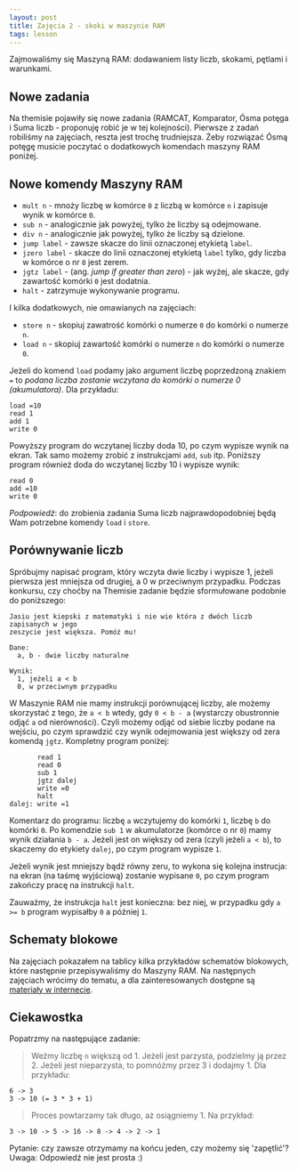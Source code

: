 ```yaml
---
layout: post
title: Zajęcia 2 - skoki w maszynie RAM
tags: lesson
---
```


Zajmowaliśmy się Maszyną RAM: dodawaniem listy liczb, skokami, pętlami i
warunkami.

## Nowe zadania
Na themisie pojawiły się nowe zadania (RAMCAT, Komparator, Ósma potęga i Suma liczb -
proponuję robić je w tej kolejności). Pierwsze z zadań robiliśmy na
zajęciach, reszta jest trochę trudniejsza. Żeby rozwiązać Ósmą potęgę
musicie poczytać o dodatkowych komendach maszyny RAM poniżej.

## Nowe komendy Maszyny RAM
* `mult n` - mnoży liczbę w komórce `0` z liczbą w komórce `n` i zapisuje
  wynik w komórce `0`.
* `sub n` - analogicznie jak powyżej, tylko że liczby są odejmowane.
* `div n` - analogicznie jak powyżej, tylko że liczby są dzielone.
* `jump label` - zawsze skacze do linii oznaczonej etykietą `label`.
* `jzero label` - skacze do linii oznaczonej etykietą `label` tylko, gdy
  liczba w komórce o nr `0` jest zerem.
* `jgtz label` - (ang. *jump if greater than zero*) - jak wyżej, ale skacze,
  gdy zawartość komórki `0` jest dodatnia.
* `halt` - zatrzymuje wykonywanie programu.

I kilka dodatkowych, nie omawianych na zajęciach:

* `store n` - skopiuj zawatrość komórki o numerze `0` do komórki o numerze
  `n`.
* `load n` - skopiuj zawartość komórki o numerze `n` do komórki o numerze
  `0`.

Jeżeli do komend `load` podamy jako argument liczbę poprzedzoną znakiem `=`
to *podana liczba zostanie wczytana do komórki o numerze 0 (akumulatora)*.
Dla przykładu:

    load =10
    read 1
    add 1
    write 0

Powyższy program do wczytanej liczby doda 10, po czym wypisze wynik na ekran.
Tak samo możemy zrobić z instrukcjami `add`, `sub` itp. Poniższy program
również doda do wczytanej liczby 10 i wypisze wynik:

    read 0
    add =10
    write 0

*Podpowiedź*: do zrobienia zadania Suma liczb najprawdopodobniej będą Wam potrzebne
komendy `load` i `store`.

## Porównywanie liczb

Spróbujmy napisać program, który wczyta dwie liczby i wypisze 1, jeżeli pierwsza
jest mniejsza od drugiej, a 0 w przeciwnym przypadku. Podczas konkursu, czy choćby
na Themisie zadanie będzie sformułowane podobnie do poniższego:

    Jasiu jest kiepski z matematyki i nie wie która z dwóch liczb zapisanych w jego
    zeszycie jest większa. Pomóż mu!
    
    Dane:
      a, b - dwie liczby naturalne

    Wynik:
      1, jeżeli a < b
      0, w przeciwnym przypadku

W Maszynie RAM nie mamy instrukcji porównującej liczby, ale możemy skorzystać z tego,
że `a < b` wtedy, gdy `0 < b - a` (wystarczy obustronnie odjąć `a` od nierówności).
Czyli możemy odjąć od siebie liczby podane na wejściu, po czym sprawdzić czy wynik
odejmowania jest większy od zera komendą `jgtz`. Kompletny program poniżej:

           read 1
           read 0
           sub 1
           jgtz dalej
           write =0
           halt
    dalej: write =1

Komentarz do programu: liczbę `a` wczytujemy do komórki `1`, liczbę `b` do komórki
`0`. Po komendzie `sub 1` w akumulatorze (komórce o nr `0`) mamy wynik działania
`b - a`. Jeżeli jest on większy od zera (czyli jeżeli `a < b`), to skaczemy do
etykiety `dalej`, po czym program wypisze `1`.

Jeżeli wynik jest mniejszy bądź równy zeru, to wykona się kolejna instrucja: na ekran
(na taśmę wyjściową) zostanie wypisane `0`, po czym program zakończy pracę na instrukcji
`halt`.

Zauważmy, że instrukcja `halt` jest konieczna: bez niej, w przypadku gdy `a >= b` program
wypisałby `0` a później `1`.

## Schematy blokowe
Na zajęciach pokazałem na tablicy kilka przykładów schematów blokowych, które
następnie przepisywaliśmy do Maszyny RAM. Na następnych zajęciach wrócimy
do tematu, a dla zainteresowanych dostępne są [materiały w internecie](http://kasia315.republika.pl/kurs/lekcja2.htm).

## Ciekawostka
Popatrzmy na następujące zadanie:

> Weźmy liczbę `n` większą od 1. Jeżeli jest parzysta, podzielmy ją przez 2.
> Jeżeli jest nieparzysta, to pomnóżmy przez 3 i dodajmy 1. Dla przykładu:

    6 -> 3
    3 -> 10 (= 3 * 3 + 1)

> Proces powtarzamy tak długo, aż osiągniemy 1. Na przykład:

    3 -> 10 -> 5 -> 16 -> 8 -> 4 -> 2 -> 1

Pytanie: czy zawsze otrzymamy na końcu jeden, czy możemy się 'zapętlić'?
Uwaga: Odpowiedź nie jest prosta :)
